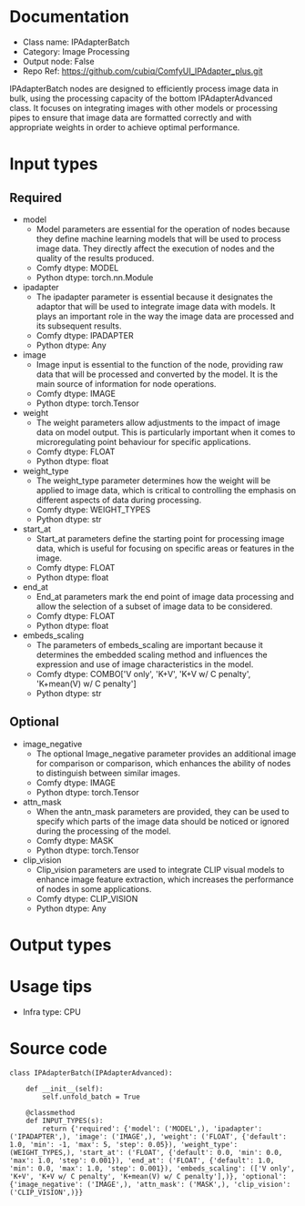 # Documentation
- Class name: IPAdapterBatch
- Category: Image Processing
- Output node: False
- Repo Ref: https://github.com/cubiq/ComfyUI_IPAdapter_plus.git

IPAdapterBatch nodes are designed to efficiently process image data in bulk, using the processing capacity of the bottom IPAdapterAdvanced class. It focuses on integrating images with other models or processing pipes to ensure that image data are formatted correctly and with appropriate weights in order to achieve optimal performance.

# Input types
## Required
- model
    - Model parameters are essential for the operation of nodes because they define machine learning models that will be used to process image data. They directly affect the execution of nodes and the quality of the results produced.
    - Comfy dtype: MODEL
    - Python dtype: torch.nn.Module
- ipadapter
    - The ipadapter parameter is essential because it designates the adaptor that will be used to integrate image data with models. It plays an important role in the way the image data are processed and its subsequent results.
    - Comfy dtype: IPADAPTER
    - Python dtype: Any
- image
    - Image input is essential to the function of the node, providing raw data that will be processed and converted by the model. It is the main source of information for node operations.
    - Comfy dtype: IMAGE
    - Python dtype: torch.Tensor
- weight
    - The weight parameters allow adjustments to the impact of image data on model output. This is particularly important when it comes to microregulating point behaviour for specific applications.
    - Comfy dtype: FLOAT
    - Python dtype: float
- weight_type
    - The weight_type parameter determines how the weight will be applied to image data, which is critical to controlling the emphasis on different aspects of data during processing.
    - Comfy dtype: WEIGHT_TYPES
    - Python dtype: str
- start_at
    - Start_at parameters define the starting point for processing image data, which is useful for focusing on specific areas or features in the image.
    - Comfy dtype: FLOAT
    - Python dtype: float
- end_at
    - End_at parameters mark the end point of image data processing and allow the selection of a subset of image data to be considered.
    - Comfy dtype: FLOAT
    - Python dtype: float
- embeds_scaling
    - The parameters of embeds_scaling are important because it determines the embedded scaling method and influences the expression and use of image characteristics in the model.
    - Comfy dtype: COMBO['V only', 'K+V', 'K+V w/ C penalty', 'K+mean(V) w/ C penalty']
    - Python dtype: str
## Optional
- image_negative
    - The optional Image_negative parameter provides an additional image for comparison or comparison, which enhances the ability of nodes to distinguish between similar images.
    - Comfy dtype: IMAGE
    - Python dtype: torch.Tensor
- attn_mask
    - When the antn_mask parameters are provided, they can be used to specify which parts of the image data should be noticed or ignored during the processing of the model.
    - Comfy dtype: MASK
    - Python dtype: torch.Tensor
- clip_vision
    - Clip_vision parameters are used to integrate CLIP visual models to enhance image feature extraction, which increases the performance of nodes in some applications.
    - Comfy dtype: CLIP_VISION
    - Python dtype: Any

# Output types

# Usage tips
- Infra type: CPU

# Source code
```
class IPAdapterBatch(IPAdapterAdvanced):

    def __init__(self):
        self.unfold_batch = True

    @classmethod
    def INPUT_TYPES(s):
        return {'required': {'model': ('MODEL',), 'ipadapter': ('IPADAPTER',), 'image': ('IMAGE',), 'weight': ('FLOAT', {'default': 1.0, 'min': -1, 'max': 5, 'step': 0.05}), 'weight_type': (WEIGHT_TYPES,), 'start_at': ('FLOAT', {'default': 0.0, 'min': 0.0, 'max': 1.0, 'step': 0.001}), 'end_at': ('FLOAT', {'default': 1.0, 'min': 0.0, 'max': 1.0, 'step': 0.001}), 'embeds_scaling': (['V only', 'K+V', 'K+V w/ C penalty', 'K+mean(V) w/ C penalty'],)}, 'optional': {'image_negative': ('IMAGE',), 'attn_mask': ('MASK',), 'clip_vision': ('CLIP_VISION',)}}
```